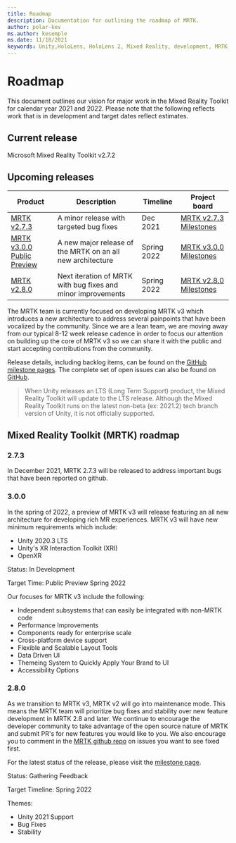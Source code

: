 ```yaml
---
title: Roadmap
description: Documentation for outlining the roadmap of MRTK.
author: polar-kev
ms.author: kesemple
ms.date: 11/18/2021
keywords: Unity,HoloLens, HoloLens 2, Mixed Reality, development, MRTK, roadmap, v3
---
```


# Roadmap

This document outlines our vision for major work in the Mixed Reality Toolkit for calendar year 2021 and 2022. Please note that the following reflects work that is in development and target dates reflect estimates.

## Current release

Microsoft Mixed Reality Toolkit v2.7.2

## Upcoming releases

| Product | Description | Timeline | Project board |
| --- | --- | --- | --- |
| [MRTK v2.7.3](#273) | A minor release with targeted bug fixes | Dec 2021 | [MRTK v2.7.3 Milestones](https://github.com/microsoft/MixedRealityToolkit-Unity/milestone/25) |
| [MRTK v3.0.0 Public Preview](#300) | A new major release of the MRTK on an all new architecture | Spring 2022 |[MRTK v3.0.0 Milestones](https://github.com/microsoft/MixedRealityToolkit-Unity/milestone/18) |
| [MRTK v2.8.0](#280) | Next iteration of MRTK with bug fixes and minor improvements | Spring 2022 | [MRTK v2.8.0 Milestones](https://github.com/microsoft/MixedRealityToolkit-Unity/milestone/22) |

The MRTK team is currently focused on developing MRTK v3 which introduces a new architecture to address several painpoints that have been vocalized by the community. Since we are a lean team, we are moving away from our typical 8-12 week release cadence in order to focus our attention on building up the core of MRTK v3 so we can share it with the public and start accepting contributions from the community.

Release details, including backlog items, can be found on the [GitHub milestone pages](https://github.com/Microsoft/MixedRealityToolkit-Unity/milestones). The complete set of open issues can also be found on [GitHub](https://github.com/microsoft/MixedRealityToolkit-Unity/issues).


> When Unity releases an LTS (Long Term Support) product, the Mixed Reality Toolkit will update to the LTS release. Although the Mixed Reality Toolkit runs on the latest non-beta (ex: 2021.2) tech branch version of Unity, it is not officially supported.

## Mixed Reality Toolkit (MRTK) roadmap

### **2.7.3**
In December 2021, MRTK 2.7.3 will be released to address important bugs that have been reported on github.

### **3.0.0**
In the spring of 2022, a preview of MRTK v3 will release featuring an all new architecture for developing rich MR experiences. MRTK v3 will have new minimum requirements which include: 
- Unity 2020.3 LTS 
- Unity's XR Interaction Toolkit (XRI)
- OpenXR

Status: In Development

Target Time: Public Preview Spring 2022

Our focuses for MRTK v3 include the following:
- Independent subsystems that can easily be integrated with non-MRTK code
- Performance Improvements
- Components ready for enterprise scale
- Cross-platform device support
- Flexible and Scalable Layout Tools
- Data Driven UI
- Themeing System to Quickly Apply Your Brand to UI
- Accessibility Options


### **2.8.0**

As we transition to MRTK v3, MRTK v2 will go into maintenance mode. This means the MRTK team will prioritize bug fixes and stability over new feature development in MRTK 2.8 and later. We continue to encourage the developer community to take advantage of the open source nature of MRTK and submit PR's for new features you would like to you. We also encourage you to comment in the [MRTK github repo](https://github.com/microsoft/MixedRealityToolkit-Unity/issues) on issues you want to see fixed first.

For the latest status of the release, please visit the [milestone page](https://github.com/microsoft/MixedRealityToolkit-Unity/milestone/22).

Status: Gathering Feedback

Target Timeline: Spring 2022

Themes:

- Unity 2021 Support
- Bug Fixes
- Stability 

